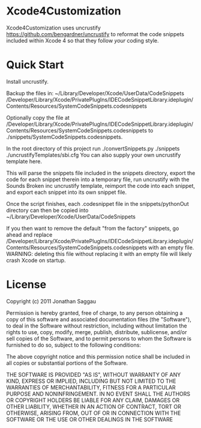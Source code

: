 Xcode4Customization
=======

Xcode4Customization uses uncrustify https://github.com/bengardner/uncrustify to reformat the code snippets included within Xcode 4 so that they follow *your* coding style.

Quick Start
=======

Install uncrustify.

Backup the files in:
	   ~/Library/Developer/Xcode/UserData/CodeSnippets
	   /Developer/Library/Xcode/PrivatePlugIns/IDECodeSnippetLibrary.ideplugin/Contents/Resources/SystemCodeSnippets.codesnippets

Optionally copy the file at /Developer/Library/Xcode/PrivatePlugIns/IDECodeSnippetLibrary.ideplugin/Contents/Resources/SystemCodeSnippets.codesnippets to ./snippets/SystemCodeSnippets.codesnippets.

In the root directory of this project run ./convertSnippets.py ./snippets ./uncrustifyTemplates/sbi.cfg
You can also supply your own uncrustify template here.

This will parse the snippets file included in the snippets directory, export the code for each snippet therein into a temporary file, run uncrustify with the Sounds Broken inc uncrustify template, reimport the code into each snippet, and export each snippet into its own snippet file.

Once the script finishes, each .codesnippet file in the snippets/pythonOut directory can then be copied into ~/Library/Developer/Xcode/UserData/CodeSnippets

If you then want to remove the default "from the factory" snippets, go ahead and replace /Developer/Library/Xcode/PrivatePlugIns/IDECodeSnippetLibrary.ideplugin/Contents/Resources/SystemCodeSnippets.codesnippets with an empty file.  WARNING: deleting this file without replacing it with an empty file will likely crash Xcode on startup.

License
=======
Copyright (c) 2011 Jonathan Saggau

Permission is hereby granted, free of charge, to any person obtaining a copy of this software and associated documentation files (the "Software"), to deal in the Software without restriction, including without limitation the rights to use, copy, modify, merge, publish, distribute, sublicense, and/or sell copies of the Software, and to permit persons to whom the Software is furnished to do so, subject to the following conditions:

The above copyright notice and this permission notice shall be included in all copies or substantial portions of the Software.

THE SOFTWARE IS PROVIDED "AS IS", WITHOUT WARRANTY OF ANY KIND, EXPRESS OR IMPLIED, INCLUDING BUT NOT LIMITED TO THE WARRANTIES OF MERCHANTABILITY, FITNESS FOR A PARTICULAR PURPOSE AND NONINFRINGEMENT. IN NO EVENT SHALL THE AUTHORS OR COPYRIGHT HOLDERS BE LIABLE FOR ANY CLAIM, DAMAGES OR OTHER LIABILITY, WHETHER IN AN ACTION OF CONTRACT, TORT OR OTHERWISE, ARISING FROM, OUT OF OR IN CONNECTION WITH THE SOFTWARE OR THE USE OR OTHER DEALINGS IN THE SOFTWARE